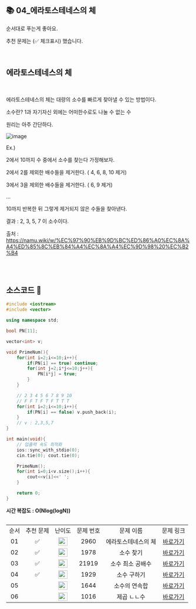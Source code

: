## 📚 04_에라토스테네스의 체

순서대로 푸는게 좋아요.

추천 문제는 (✅ 체크표시) 했습니다.

<br/>

## 에라토스테네스의 체

<br/>

에라토스테네스의 체는 대량의 소수를 빠르게 찾아낼 수 있는 방법이다.

소수란? 1과 자기자신 외에는 어떠한수로도 나눌 수 없는 수

원리는 아주 간단하다.

![image](https://user-images.githubusercontent.com/79779676/165432280-b01b868b-682c-4328-90bb-2a9e5240775f.png)


Ex.)

2에서 10까지 수 중에서 소수를 찾는다 가정해보자.

2에서 2를 제외한 배수들을 제거한다. ( 4, 6, 8, 10 제거)

3에서 3을 제외한 배수들을 제거한다. ( 6, 9 제거)

...

10까지 반복한 뒤 그렇게 제거되지 않은 수들을 찾아낸다.

결과 : 2, 3, 5, 7 이 소수이다.

출처 : https://namu.wiki/w/%EC%97%90%EB%9D%BC%ED%86%A0%EC%8A%A4%ED%85%8C%EB%84%A4%EC%8A%A4%EC%9D%98%20%EC%B2%B4

<br/><br/>

## 소스코드 🔽

```c++
#include <iostream>
#include <vector>

using namespace std;

bool PN[11];

vector<int> v;

void PrimeNum(){
    for(int i=2;i<=10;i++){
        if(PN[i] == true) continue;
        for(int j=2;i*j<=10;j++){
            PN[i*j] = true;
        }
    }

    // 2 3 4 5 6 7 8 9 10
    // F F T F T F T T T
    for(int i=2;i<=10;i++){
        if(PN[i] == false) v.push_back(i);
    }
    // v : 2,3,5,7
}

int main(void){
    // 입출력 속도 최적화
    ios::sync_with_stdio(0);
    cin.tie(0); cout.tie(0);

    PrimeNum();
    for(int i=0;i<v.size();i++){
        cout<<v[i]<<' ';
    }

    return 0;
}
```

**시간 복잡도 : O(Nlog(logN))**

##

<table>
  <tr>
    <td align="center">순서</td>
    <td align="center">추천 문제</td>
    <td align="center">난이도</td>
    <td align="center">문제 번호</td>
    <td align="center">문제 이름</td>
    <td align="center">문제 링크</td>
  </tr>
  <tr>
    <td align="center">01</td>
    <td align="center">✅</td>
    <td align="center"><img height="23px" width="25px" src="https://d2gd6pc034wcta.cloudfront.net/tier/7.svg"></td>
    <td align="center">2960</td>
    <td align="center">에라토스테네스의 체</td>
    <td align="center"><a href="https://www.acmicpc.net/problem/2960">바로가기</a></td>
  </tr>
  <tr>
    <td align="center">02</td>
    <td align="center">✅</td>
    <td align="center"><img height="23px" width="25px" src="https://d2gd6pc034wcta.cloudfront.net/tier/7.svg"></td>
    <td align="center">1978</td>
    <td align="center">소수 찾기</td>
    <td align="center"><a href="https://www.acmicpc.net/problem/1978">바로가기</a></td>
  </tr>
  <tr>
    <td align="center">03</td>
    <td align="center">✅</td>
    <td align="center"><img height="23px" width="25px" src="https://d2gd6pc034wcta.cloudfront.net/tier/8.svg"></td>
    <td align="center">21919</td>
    <td align="center">소수 최소 공배수</td>
    <td align="center"><a href="https://www.acmicpc.net/problem/21919">바로가기</a></td>
  </tr>
  <tr>
    <td align="center">04</td>
    <td align="center">✅</td>
    <td align="center"><img height="23px" width="25px" src="https://d2gd6pc034wcta.cloudfront.net/tier/9.svg"></td>
    <td align="center">1929</td>
    <td align="center">소수 구하기</td>
    <td align="center"><a href="https://www.acmicpc.net/problem/1929">바로가기</a></td>
  </tr>
  <tr>
    <td align="center">05</td>
    <td align="center"></td>
    <td align="center"><img height="23px" width="25px" src="https://d2gd6pc034wcta.cloudfront.net/tier/13.svg"></td>
    <td align="center">1644</td>
    <td align="center">소수의 연속합</td>
    <td align="center"><a href="https://www.acmicpc.net/problem/1644">바로가기</a></td>
  </tr>
  <tr>
    <td align="center">06</td>
    <td align="center"></td>
    <td align="center"><img height="23px" width="25px" src="https://d2gd6pc034wcta.cloudfront.net/tier/15.svg"></td>
    <td align="center">1016</td>
    <td align="center">제곱 ㄴㄴ수</td>
    <td align="center"><a href="https://www.acmicpc.net/problem/1016">바로가기</a></td>
  </tr>
</table>

<br/><br/>
